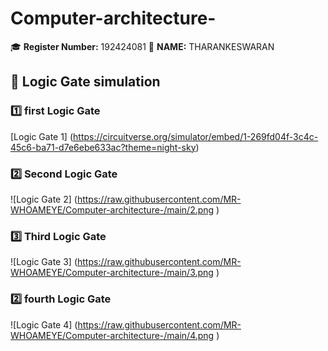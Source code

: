 # Computer-architecture-
🎓 **Register Number:** 192424081
🤗 **NAME:** THARANKESWARAN 

## 🔢 Logic Gate simulation  

### 1️⃣ first Logic Gate  
[Logic Gate 1] (https://circuitverse.org/simulator/embed/1-269fd04f-3c4c-45c6-ba71-d7e6ebe633ac?theme=night-sky)
### 2️⃣ Second Logic Gate  
![Logic Gate 2] (https://raw.githubusercontent.com/MR-WHOAMEYE/Computer-architecture-/main/2.png
)

### 3️⃣ Third Logic Gate  
![Logic Gate 3] (https://raw.githubusercontent.com/MR-WHOAMEYE/Computer-architecture-/main/3.png
)
### 2️⃣ fourth Logic Gate  
![Logic Gate 4] (https://raw.githubusercontent.com/MR-WHOAMEYE/Computer-architecture-/main/4.png
)

